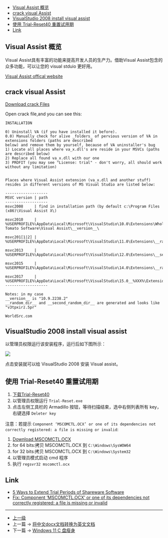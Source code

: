 <!-- Visual studio 安装 Visual Assist -->


<!-- @import "[TOC]" {cmd="toc" depthFrom=1 depthTo=6 orderedList=false} -->
<!-- code_chunk_output -->

- [Visual Assist 概览](#visual-assist-概览)
- [crack visual Assist](#crack-visual-assist)
- [VisualStudio 2008 install visual assist](#visualstudio-2008-install-visual-assist)
- [使用 Trial-Reset40 重置试用期](#使用-trial-reset40-重置试用期)
- [Link](#link)

<!-- /code_chunk_output -->


## Visual Assist 概览

Visual Assist具有丰富的功能来提高开发人员的生产力。借助Visual Assist包含的众多功能，可以让您的 visual stduio 更好用。

[Visual Assist offical website](https://www.wholetomato.com/default.asp)

## crack visual Assist

[Download crack Files](https://www.worldsrc.com/programs/crack.php?Ty=429&n=crack_For_Whole_Tomato_Visual_Assist_X)

Open crack file,and you can see this:

```highlight
INSTALLATION

0) Uninstall VA (if you have installed it before).
0.0) Manually check for alive _folders_ of pervious version of VA in extensions folders (paths are described
below) and remove them by yourself, because of VA uninstaller's bug
1) Locate all places where va_x.dll's are reside in your MSVCs (paths are described below)
2) Replace all found va_x.dll with our one
3) PROFIT (you may see "License: trial" - don't worry, all should work without any limitation)


Places where Visual Assist extension (va_x.dll and another stuff) resides in different versions of MS Visual Studio are listed below:

-------------------
MSVC version | path
-------------------
msvc2008     | find in installation path (by default c:\Program Files (x86)\Visual Assist X\)

msvc2010     | %USERPROFILE%\AppData\Local\Microsoft\VisualStudio\10.0\Extensions\Whole Tomato Software\Visual Assist\__version__\

msvc201[1|2] | %USERPROFILE%\AppData\Local\Microsoft\VisualStudio\11.0\Extensions\__random_dir__\

msvc2013     | %USERPROFILE%\AppData\Local\Microsoft\VisualStudio\12.0\Extensions\__second_random_dir__\

msvc2015     | %USERPROFILE%\AppData\Local\Microsoft\VisualStudio\14.0\Extensions\__random_dir__\

msvc2017     | %USERPROFILE%\AppData\Local\Microsoft\VisualStudio\15.0__%XXX%\Extensions\__second_random_dir__\
-------------------

Notes: in my case
__version__ is "10.9.2238.2"
__random_dir__ and __second_random_dir__ are generated and looks like "v3tpxirz.5pr"

WorldSrc.com
```

## VisualStudio 2008 install visual assist

以管理员权限运行该安装程序，运行后如下图所示：

![](../images/VisualStudioInstallVisualAssist_201805312037_1.PNG)

点击安装就可以给 VisualStudio 2008 安装 Visual assist。

## 使用 Trial-Reset40 重置试用期
1. [下载Trial-Reset40 ](https://www.raymond.cc/blog/download/did/278/)
2. 以管理员权限运行 `Trial-Reset.exe`
3. 点击左侧工具栏的 Armadillo 按钮，等待扫描结束，选中右侧列表所有 key，右键选择 `Deleter key`

注意：若提示 `Component ‘MSCOMCTL.OCX’ or one of its dependencies not correctly registered: a file is missing or invalid`:
1. [Download MSCOMCTL.OCX](https://www.ocxme.com/files/mscomctl_ocx)
2. for 64 bits:拷贝 MSCOMCTL.OCX 到 `C:\Windows\SysWOW64`
3. for 32 bits:拷贝 MSCOMCTL.OCX 到 `C:\Windows\System32`
4. 以管理员模式启动 cmd 程序
5. 执行 `regsvr32 mscomctl.ocx`


## Link 
* [5 Ways to Extend Trial Periods of Shareware Software](https://www.raymond.cc/blog/how-to-extend-the-trial-period-of-a-software/)
* [Fix: Component ‘MSCOMCTL.OCX’ or one of its dependencies not correctly registered: a file is missing or invalid](https://appuals.com/fix-component-mscomctl-ocx-one-dependencies-not-correctly-registered-file-missing-invalid/)

---
- [上一级](README.md)
- 上一篇 -> [将中文docx文档转换为英文文档](DocZhToEn.md)
- 下一篇 -> [Windows 11 C 盘瘦身](Win11_C_Optimize.md)
